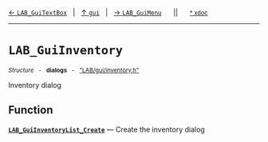 [&#8592; `LAB_GuiTextBox`](LAB--gui--lab_guitextbox.md)&nbsp;&nbsp;&nbsp;|&nbsp;&nbsp;&nbsp;[&#8593; `gui`](LAB--gui.md)&nbsp;&nbsp;&nbsp;|&nbsp;&nbsp;&nbsp;[&#8594; `LAB_GuiMenu`](LAB--gui--lab_guimenu.md)&nbsp;&nbsp;&nbsp;&nbsp;&nbsp;&nbsp;||&nbsp;&nbsp;&nbsp;&nbsp;&nbsp;&nbsp;<small>[\* xdoc](../xdoc/LAB\gui.xmd#L181)</small>
***

# `LAB_GuiInventory`
<small>*Structure* &nbsp; - &nbsp; **dialogs** &nbsp; - &nbsp; ["LAB/gui/inventory.h"](../include/LAB/gui/inventory.h)</small>  

Inventory dialog


## Function
**[`LAB_GuiInventoryList_Create`](LAB--gui--lab_guiinventory--lab_guiinventorylist_create.md)** &#8213; Create the inventory dialog  
